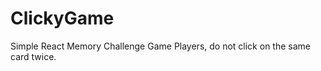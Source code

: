 # ClickyGame

Simple React Memory Challenge Game 
    Players, do not click on the same card twice. 